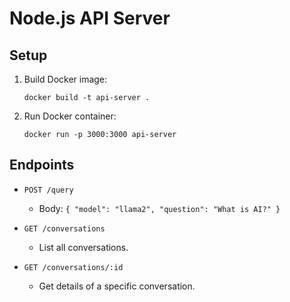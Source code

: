 # Node.js API Server

## Setup

1. Build Docker image:
    ```
    docker build -t api-server .
    ```

2. Run Docker container:
    ```
    docker run -p 3000:3000 api-server
    ```

## Endpoints

- `POST /query`
  - Body: `{ "model": "llama2", "question": "What is AI?" }`

- `GET /conversations`
  - List all conversations.

- `GET /conversations/:id`
  - Get details of a specific conversation.
